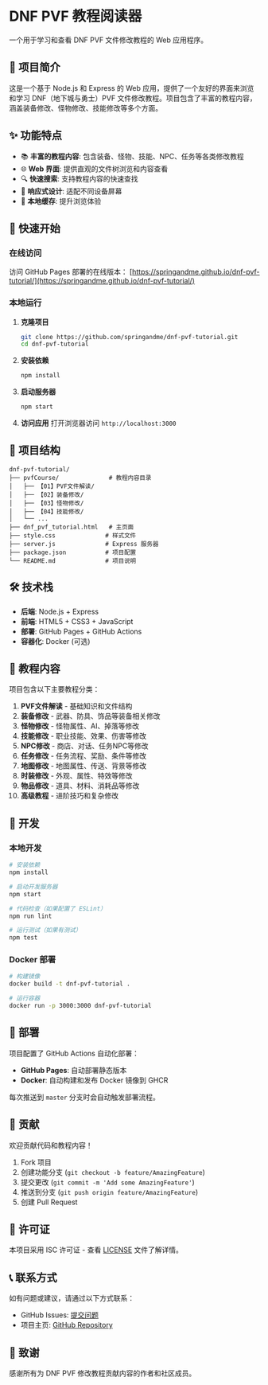 # DNF PVF 教程阅读器

一个用于学习和查看 DNF PVF 文件修改教程的 Web 应用程序。

## 🎯 项目简介

这是一个基于 Node.js 和 Express 的 Web 应用，提供了一个友好的界面来浏览和学习 DNF（地下城与勇士）PVF 文件修改教程。项目包含了丰富的教程内容，涵盖装备修改、怪物修改、技能修改等多个方面。

## ✨ 功能特点

- 📚 **丰富的教程内容**: 包含装备、怪物、技能、NPC、任务等各类修改教程
- 🌐 **Web 界面**: 提供直观的文件树浏览和内容查看
- 🔍 **快速搜索**: 支持教程内容的快速查找
- 📱 **响应式设计**: 适配不同设备屏幕
- 💾 **本地缓存**: 提升浏览体验

## 🚀 快速开始

### 在线访问

访问 GitHub Pages 部署的在线版本：
[https://springandme.github.io/dnf-pvf-tutorial/](https://springandme.github.io/dnf-pvf-tutorial/)

### 本地运行

1. **克隆项目**
   ```bash
   git clone https://github.com/springandme/dnf-pvf-tutorial.git
   cd dnf-pvf-tutorial
   ```

2. **安装依赖**
   ```bash
   npm install
   ```

3. **启动服务器**
   ```bash
   npm start
   ```

4. **访问应用**
   打开浏览器访问 `http://localhost:3000`

## 📁 项目结构

```
dnf-pvf-tutorial/
├── pvfCourse/              # 教程内容目录
│   ├── 【01】PVF文件解读/
│   ├── 【02】装备修改/
│   ├── 【03】怪物修改/
│   ├── 【04】技能修改/
│   └── ...
├── dnf_pvf_tutorial.html   # 主页面
├── style.css              # 样式文件
├── server.js              # Express 服务器
├── package.json           # 项目配置
└── README.md              # 项目说明
```

## 🛠️ 技术栈

- **后端**: Node.js + Express
- **前端**: HTML5 + CSS3 + JavaScript
- **部署**: GitHub Pages + GitHub Actions
- **容器化**: Docker (可选)

## 📖 教程内容

项目包含以下主要教程分类：

1. **PVF文件解读** - 基础知识和文件结构
2. **装备修改** - 武器、防具、饰品等装备相关修改
3. **怪物修改** - 怪物属性、AI、掉落等修改
4. **技能修改** - 职业技能、效果、伤害等修改
5. **NPC修改** - 商店、对话、任务NPC等修改
6. **任务修改** - 任务流程、奖励、条件等修改
7. **地图修改** - 地图属性、传送、背景等修改
8. **时装修改** - 外观、属性、特效等修改
9. **物品修改** - 道具、材料、消耗品等修改
10. **高级教程** - 进阶技巧和复杂修改

## 🔧 开发

### 本地开发

```bash
# 安装依赖
npm install

# 启动开发服务器
npm start

# 代码检查（如果配置了 ESLint）
npm run lint

# 运行测试（如果有测试）
npm test
```

### Docker 部署

```bash
# 构建镜像
docker build -t dnf-pvf-tutorial .

# 运行容器
docker run -p 3000:3000 dnf-pvf-tutorial
```

## 🚀 部署

项目配置了 GitHub Actions 自动化部署：

- **GitHub Pages**: 自动部署静态版本
- **Docker**: 自动构建和发布 Docker 镜像到 GHCR

每次推送到 `master` 分支时会自动触发部署流程。

## 🤝 贡献

欢迎贡献代码和教程内容！

1. Fork 项目
2. 创建功能分支 (`git checkout -b feature/AmazingFeature`)
3. 提交更改 (`git commit -m 'Add some AmazingFeature'`)
4. 推送到分支 (`git push origin feature/AmazingFeature`)
5. 创建 Pull Request

## 📄 许可证

本项目采用 ISC 许可证 - 查看 [LICENSE](LICENSE) 文件了解详情。

## 📞 联系方式

如有问题或建议，请通过以下方式联系：

- GitHub Issues: [提交问题](https://github.com/springandme/dnf-pvf-tutorial/issues)
- 项目主页: [GitHub Repository](https://github.com/springandme/dnf-pvf-tutorial)

## 🙏 致谢

感谢所有为 DNF PVF 修改教程贡献内容的作者和社区成员。
